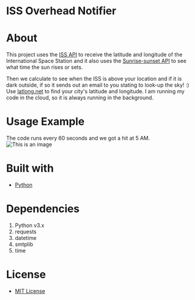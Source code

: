 # ISS Overhead Notifier

# About
This project uses the [ISS API](http://open-notify.org/Open-Notify-API/ISS-Location-Now/)  to receive the latitude and longitude of the International Space Station and it also uses the [Sunrise-sunset API](https://sunrise-sunset.org/api) to see what time the sun rises or sets.

Then we calculate to see when the ISS is above your location and if it is dark outside, if so it sends out an email to you stating to look-up the sky! :) 
Use [latlong.net](https://www.latlong.net/) to find your city's latitude and longitude.
I am running my code in the cloud, so it is always running in the background.

# Usage Example
The code runs every 60 seconds and we got a hit at 5 AM.
![This is an image](https://i.imgur.com/WaPBYUy.png)

# Built with
- [Python](https://www.python.org/)

# Dependencies
1. Python v3.x
2. requests
3. datetime
4. smtplib
5. time

# License
- [MIT License](https://github.com/Solyyy/iss_overhead_notifier/blob/main/LICENSE.txt)
